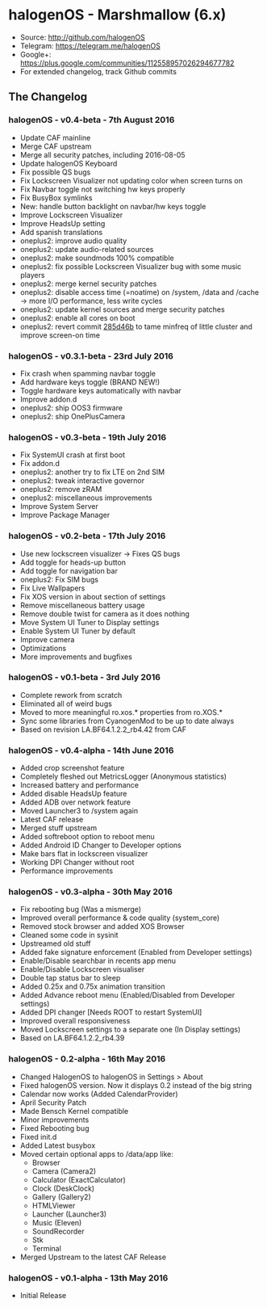 # halogenOS - Marshmallow (6.x)

- Source: http://github.com/halogenOS
- Telegram: https://telegram.me/halogenOS
- Google+: https://plus.google.com/communities/112558957026294677782
- For extended changelog, track Github commits

## The Changelog

### halogenOS - v0.4-beta - 7th August 2016

- Update CAF mainline
- Merge CAF upstream
- Merge all security patches, including 2016-08-05
- Update halogenOS Keyboard
- Fix possible QS bugs
- Fix Lockscreen Visualizer not updating color when screen turns on
- Fix Navbar toggle not switching hw keys properly
- Fix BusyBox symlinks
- New: handle button backlight on navbar/hw keys toggle
- Improve Lockscreen Visualizer
- Improve HeadsUp setting
- Add spanish translations
- oneplus2: improve audio quality
- oneplus2: update audio-related sources
- oneplus2: make soundmods 100% compatible
- oneplus2: fix possible Lockscreen Visualizer bug with some music players
- oneplus2: merge kernel security patches
- oneplus2: disable access time (=noatime) on /system, /data and /cache
            -> more I/O performance, less write cycles
- oneplus2: update kernel sources and merge security patches
- oneplus2: enable all cores on boot
- oneplus2: revert commit [285d46b](https://github.com/halogenOS/android_device_oneplus_oneplus2/commit/22be3c5709f40ef8c43d3ef454261f63eb7b2fb4) to tame minfreq of little cluster and improve screen-on time

### halogenOS - v0.3.1-beta - 23rd July 2016

- Fix crash when spamming navbar toggle
- Add hardware keys toggle (BRAND NEW!)
- Toggle hardware keys automatically with navbar
- Improve addon.d
- oneplus2: ship OOS3 firmware
- oneplus2: ship OnePlusCamera

### halogenOS - v0.3-beta - 19th July 2016

- Fix SystemUI crash at first boot
- Fix addon.d
- oneplus2: another try to fix LTE on 2nd SIM
- oneplus2: tweak interactive governor
- oneplus2: remove zRAM
- oneplus2: miscellaneous improvements
- Improve System Server
- Improve Package Manager

### halogenOS - v0.2-beta - 17th July 2016

- Use new lockscreen visualizer
    -> Fixes QS bugs
- Add toggle for heads-up button
- Add toggle for navigation bar
- oneplus2: Fix SIM bugs
- Fix Live Wallpapers
- Fix XOS version in about section of settings
- Remove miscellaneous battery usage
- Remove double twist for camera as it does nothing
- Move System UI Tuner to Display settings
- Enable System UI Tuner by default
- Improve camera
- Optimizations
- More improvements and bugfixes

### halogenOS - v0.1-beta - 3rd July 2016

- Complete rework from scratch
- Eliminated all of weird bugs
- Moved to more meaningful ro.xos.* properties from ro.XOS.* 
- Sync some libraries from CyanogenMod to be up to date always
- Based on revision LA.BF64.1.2.2_rb4.42 from CAF

### halogenOS - v0.4-alpha - 14th June 2016

- Added crop screenshot feature
- Completely fleshed out MetricsLogger (Anonymous statistics)
- Increased battery and performance
- Added disable HeadsUp feature
- Added ADB over network feature
- Moved Launcher3 to /system again
- Latest CAF release
- Merged stuff upstream
- Added softreboot option to reboot menu
- Added Android ID Changer to Developer options
- Make bars flat in lockscreen visualizer
- Working DPI Changer without root
- Performance improvements

### halogenOS - v0.3-alpha - 30th May 2016

- Fix rebooting bug (Was a mismerge)
- Improved overall performance & code quality (system_core)
- Removed stock browser and added XOS Browser
- Cleaned some code in sysinit
- Upstreamed old stuff
- Added fake signature enforcement (Enabled from Developer settings)
- Enable/Disable searchbar in recents app menu
- Enable/Disable Lockscreen visualiser
- Double tap status bar to sleep
- Added 0.25x and 0.75x animation transition 
- Added Advance reboot menu (Enabled/Disabled from Developer settings)
- Added DPI changer [Needs ROOT to restart SystemUI]
- Improved overall responsiveness
- Moved Lockscreen settings to a separate one (In Display settings)
- Based on LA.BF64.1.2.2_rb4.39

### halogenOS - 0.2-alpha - 16th May 2016

- Changed HalogenOS to halogenOS in Settings > About
- Fixed halogenOS version. Now it displays 0.2 instead of the big string
- Calendar now works (Added CalendarProvider)
- April Security Patch
- Made Bensch Kernel compatible
- Minor improvements
- Fixed Rebooting bug
- Fixed init.d 
- Added Latest busybox
- Moved certain optional apps to /data/app like:
  - Browser
  - Camera (Camera2)
  - Calculator (ExactCalculator) 
  - Clock (DeskClock)
  - Gallery (Gallery2)
  - HTMLViewer
  - Launcher (Launcher3)
  - Music (Eleven)
  - SoundRecorder
  - Stk
  - Terminal
- Merged Upstream to the latest CAF Release

### halogenOS - v0.1-alpha - 13th May 2016

- Initial Release
